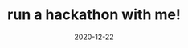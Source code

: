 ---
slug: "/run-a-hackathon-with-me"
date: "2020-12-22"
title: "run a hackathon with me!"
tags: ["guide"]
description: "the pandemic version on the ever-so popular tech event"
---